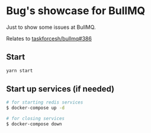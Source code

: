 # Bug's showcase for BullMQ

Just to show some issues at BullMQ.

Relates to [taskforcesh/bullmq#386](https://github.com/taskforcesh/bullmq/issues/386)

## Start

```bash
yarn start
```

## Start up services (if needed)

```bash
# for starting redis services
$ docker-compose up -d

# for closing services
$ docker-compose down
```